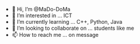 - 👋 Hi, I’m @MaDo-DoMa
- 👀 I’m interested in ... ICT
- 🌱 I’m currently learning ... C++, Python, Java
- 💞️ I’m looking to collaborate on ... students like me
- 📫 How to reach me ...  on message

<!---
MaDo-DoMa/MaDo-DoMa is a ✨ special ✨ repository because its `README.md` (this file) appears on your GitHub profile.
You can click the Preview link to take a look at your changes.
--->
